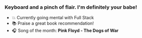 ### Keyboard and a pinch of flair. I'm definitely your babe!

- 💥 Currently going mental with Full Stack
- 📚 Praise a great book recommendation!
- 🎧 Song of the month: **Pink Floyd - The Dogs of War**
